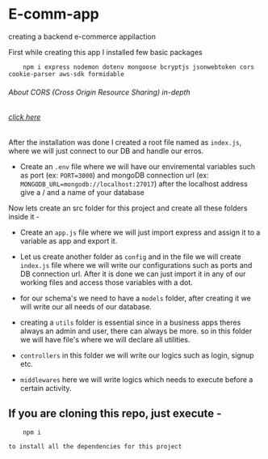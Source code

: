 # E-comm-app
creating a backend e-commerce appilaction

First while creating this app I installed few basic packages

```
    npm i express nodemon dotenv mongoose bcryptjs jsonwebtoken cors cookie-parser aws-sdk formidable
```
###### About CORS (Cross Origin Resource Sharing) in-depth
###### [click here](https://blog.learncodeonline.in/web-security-cross-origin-resource-sharing-cors)

After the installation was done I created a root file named as `index.js`, where we will just connect to our DB and handle our erros.

- Create an `.env` file where we will have our enviremental variables such as port (ex: `PORT=3000`) and mongoDB connection url (ex: `MONGODB_URL=mongodb://localhost:27017`) after the localhost address give a / and a name of your database

Now lets create an src folder for this project and create all these folders inside it -

- Create an `app.js` file where we will just import express and assign it to a variable as app and export it.

- Let us create another folder as `config` and in the file we will create `index.js` file where we will write our configurations such as ports and DB connection url. After it is done we can just import it in any of our working files and access those variables with a dot.

- for our schema's we need to have a `models` folder, after creating it we will write our all needs of our database.

- creating a `utils` folder is essential since in a business apps theres always an admin and user, there can always be more. so in this folder we will have file's where we will declare all utilities.

- `controllers` in this folder we will write our logics such as login, signup etc.

- `middlewares` here we will write logics which needs to execute before a certain activity.

## If you are cloning this repo, just execute - 
```
    npm i
```
`to install all the dependencies for this project`